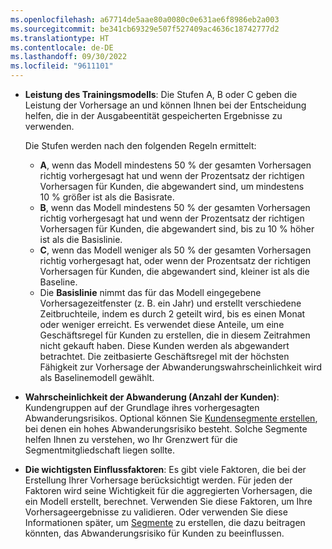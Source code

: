 ```yaml
---
ms.openlocfilehash: a67714de5aae80a0080c0e631ae6f8986eb2a003
ms.sourcegitcommit: be341cb69329e507f527409ac4636c18742777d2
ms.translationtype: HT
ms.contentlocale: de-DE
ms.lasthandoff: 09/30/2022
ms.locfileid: "9611101"
---
```

- **Leistung des Trainingsmodells**: Die Stufen A, B oder C geben die Leistung der Vorhersage an und können Ihnen bei der Entscheidung helfen, die in der Ausgabeentität gespeicherten Ergebnisse zu verwenden.

  Die Stufen werden nach den folgenden Regeln ermittelt:
  - **A**, wenn das Modell mindestens 50 % der gesamten Vorhersagen richtig vorhergesagt hat und wenn der Prozentsatz der richtigen Vorhersagen für Kunden, die abgewandert sind, um mindestens 10 % größer ist als die Basisrate.
  - **B**, wenn das Modell mindestens 50 % der gesamten Vorhersagen richtig vorhergesagt hat und wenn der Prozentsatz der richtigen Vorhersagen für Kunden, die abgewandert sind, bis zu 10 % höher ist als die Basislinie.
  - **C**, wenn das Modell weniger als 50 % der gesamten Vorhersagen richtig vorhergesagt hat, oder wenn der Prozentsatz der richtigen Vorhersagen für Kunden, die abgewandert sind, kleiner ist als die Baseline.
  - Die **Basislinie** nimmt das für das Modell eingegebene Vorhersagezeitfenster (z. B. ein Jahr) und erstellt verschiedene Zeitbruchteile, indem es durch 2 geteilt wird, bis es einen Monat oder weniger erreicht. Es verwendet diese Anteile, um eine Geschäftsregel für Kunden zu erstellen, die in diesem Zeitrahmen nicht gekauft haben. Diese Kunden werden als abgewandert betrachtet. Die zeitbasierte Geschäftsregel mit der höchsten Fähigkeit zur Vorhersage der Abwanderungswahrscheinlichkeit wird als Baselinemodell gewählt.

- **Wahrscheinlichkeit der Abwanderung (Anzahl der Kunden)**: Kundengruppen auf der Grundlage ihres vorhergesagten Abwanderungsrisikos. Optional können Sie [Kundensegmente erstellen](../prediction-based-segment.md), bei denen ein hohes Abwanderungsrisiko besteht. Solche Segmente helfen Ihnen zu verstehen, wo Ihr Grenzwert für die Segmentmitgliedschaft liegen sollte.

- **Die wichtigsten Einflussfaktoren**: Es gibt viele Faktoren, die bei der Erstellung Ihrer Vorhersage berücksichtigt werden. Für jeden der Faktoren wird seine Wichtigkeit für die aggregierten Vorhersagen, die ein Modell erstellt, berechnet. Verwenden Sie diese Faktoren, um Ihre Vorhersageergebnisse zu validieren. Oder verwenden Sie diese Informationen später, um [Segmente](../prediction-based-segment.md) zu erstellen, die dazu beitragen könnten, das Abwanderungsrisiko für Kunden zu beeinflussen.